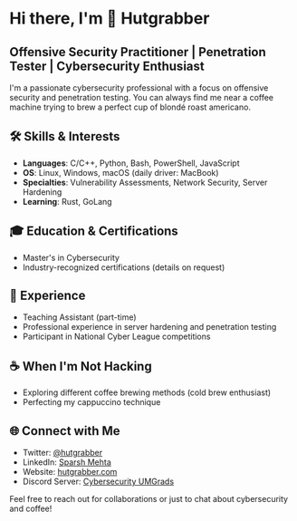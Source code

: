 # Hi there, I'm 👾 Hutgrabber

## Offensive Security Practitioner | Penetration Tester | Cybersecurity Enthusiast

I'm a passionate cybersecurity professional with a focus on offensive security and penetration testing. You can always find me near a coffee machine trying to brew a perfect cup of blondé roast americano.

## 🛠️ Skills & Interests

- **Languages**: C/C++, Python, Bash, PowerShell, JavaScript
- **OS**: Linux, Windows, macOS (daily driver: MacBook)
- **Specialties**: Vulnerability Assessments, Network Security, Server Hardening
- **Learning**: Rust, GoLang

## 🎓 Education & Certifications

- Master's in Cybersecurity
- Industry-recognized certifications (details on request)

## 💼 Experience

- Teaching Assistant (part-time)
- Professional experience in server hardening and penetration testing
- Participant in National Cyber League competitions

## ☕ When I'm Not Hacking

- Exploring different coffee brewing methods (cold brew enthusiast)
- Perfecting my cappuccino technique

## 🌐 Connect with Me

- Twitter: [@hutgrabber](https://twitter.com/hutgrabber)
- LinkedIn: [Sparsh Mehta](https://www.linkedin.com/in/hutgrabber)
- Website: [hutgrabber.com](https://hutgrabber.com)
- Discord Server: [Cybersecurity UMGrads](https://discord.gg/XvcwQx6Pbd)

Feel free to reach out for collaborations or just to chat about cybersecurity and coffee!
